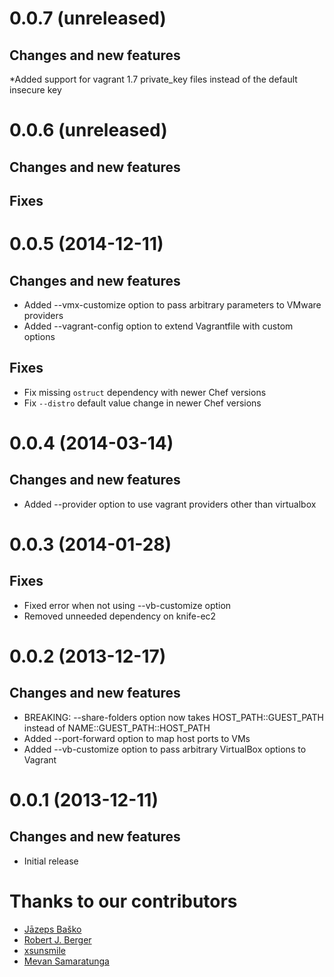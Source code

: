 # 0.0.7 (unreleased) 
## Changes and new features 

*Added support for vagrant 1.7 private_key files instead of the default insecure key

# 0.0.6 (unreleased)

## Changes and new features

## Fixes


# 0.0.5 (2014-12-11)

## Changes and new features

* Added --vmx-customize option to pass arbitrary parameters to VMware providers
* Added --vagrant-config option to extend Vagrantfile with custom options


## Fixes

* Fix missing `ostruct` dependency with newer Chef versions
* Fix `--distro` default value change in newer Chef versions


# 0.0.4 (2014-03-14)

## Changes and new features

* Added --provider option to use vagrant providers other than virtualbox


# 0.0.3 (2014-01-28)

## Fixes

* Fixed error when not using --vb-customize option
* Removed unneeded dependency on knife-ec2


# 0.0.2 (2013-12-17)

## Changes and new features

* BREAKING: --share-folders option now takes HOST_PATH::GUEST_PATH instead of NAME::GUEST_PATH::HOST_PATH
* Added --port-forward option to map host ports to VMs
* Added --vb-customize option to pass arbitrary VirtualBox options to Vagrant


# 0.0.1 (2013-12-11)

## Changes and new features

* Initial release


# Thanks to our contributors

* [Jāzeps Baško](https://github.com/jbasko)
* [Robert J. Berger](https://github.com/rberger)
* [xsunsmile](https://github.com/xsunsmile)
* [Mevan Samaratunga](https://github.com/mevansam)
